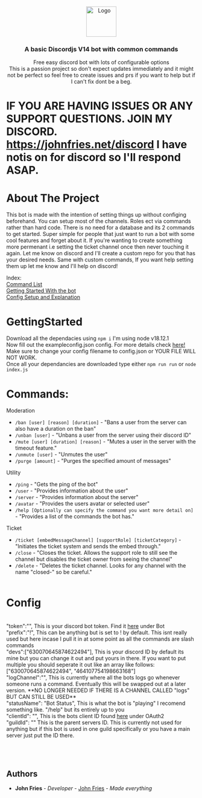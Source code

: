 <br/>
<p align="center">
  <a href="https://github.com/John-Fries-J/GeneralPurpose-discord-bot">
    <img src="https://i.johnfries.net/images/logos/logo1.png" alt="Logo" width="80" height="80">
  </a>

<h3 align="center">A basic Discordjs V14 bot with common commands</h3>

  <p align="center">
    Free easy discord bot with lots of configurable options
    <br>
    This is a passion project so don't expect updates immediately and it might not be perfect so feel free to create issues and prs if you want to help but if I can't fix dont be a beg.
  </p>

# IF YOU ARE HAVING ISSUES OR ANY SUPPORT QUESTIONS. JOIN MY DISCORD. https://johnfries.net/discord I have notis on for discord so I'll respond ASAP.

# About The Project

This bot is made with the intention of setting things up without configing beforehand. You can setup most of the channels. Roles ect via commands rather than hard code. There is no need for a database and its 2 commands to get started. Super simple for people that just want to run a bot with some cool features and forget about it. If you're wanting to create something more permenant i.e setting the ticket channel once then never touching it again. Let me know on discord and I'll create a custom repo for you that has your desired needs. Same with custom commands, If you want help setting them up let me know and I'll help on discord!

Index: <br>
<a href="#Commands"> Command List</a> <br>
<a href="#GettingStarted"> Getting Started With the bot</a> <br>
<a href="#Config"> Config Setup and Explanation</a><br>


# GettingStarted

Download all the dependacies using ``npm i`` I'm using node v18.12.1 <br>
Now fill out the exampleconfig.json config. For more details check <a href="#config">here!</a> <br>
Make sure to change your config filename to config.json or YOUR FILE WILL NOT WORK.<br>
Once all your dependancies are downloaded type either ``npm run run`` or ``node index.js`` <br>


# Commands:

Moderation
* `/ban [user] [reason] [duration]` - "Bans a user from the server can also have a duration on the ban"
* `/unban [user]` - "Unbans a user from the server using their discord ID"
* `/mute [user] [duration] [reason]` - "Mutes a user in the server with the timeout feature."
* `/unmute [user]` - "Unmutes the user"
* `/purge [amount]` - "Purges the specified amount of messages"

Utility
* `/ping` - "Gets the ping of the bot"
* `/user` - "Provides information about the user"
* `/server` - "Provides information about the server"
* `/avatar` - "Provides the users avatar or selected user"
* `/help [Optionally can specify the command you want more detail on]` - "Provides a list of the commands the bot has." 

Ticket
* `/ticket [embedMessageChannel] [supportRole] [ticketCategory]` - "Initiates the ticket system and sends the embed through."
* `/close` - "Closes the ticket. Allows the support role to still see the channel but disables the ticket owner from seeing the channel"
* `/delete` - "Deletes the ticket channel. Looks for any channel with the name "closed-" so be careful."
<br> <br>

# Config <br>

<br>
    "token":"", This is your discord bot token. Find it <a href="https://discord.com/developers/applications/"> here</a>  under Bot <br>
    "prefix":"!", This can be anything but is set to ! by default. This isnt really used but here incase I pull it in at some point as all the commands are slash commands <br>
    "devs":["630070645874622494"], This is your discord ID by default its mine but you can change it out and put yours in there. If you want to put multiple you should seperate it out like an array like follows: ["630070645874622494", "464107754198663168"] <br>
    "logChannel":"", This is currently where all the bots logs go whenever someone runs a command. Eventually this will be swapped out at a later version. **NO LONGER NEEDED IF THERE IS A CHANNEL CALLED "logs" BUT CAN STILL BE USED**<br>
    "statusName": "Bot Status", This is what the bot is "playing" I recomend something like. "/help" but its entirely up to you <br>
    "clientId": "", This is the bots client ID found <a href="https://discord.com/developers/applications/">here</a> under OAuth2 <br>
	  "guildId": "" This is the parent servers ID. This is currently not used for anything but if this bot is used in one guild specifically or you have a main server just put the ID there. 
  <br>
<br>
 
<br>
<br>

## Authors

* **John Fries** - *Developer* - [John Fries](https://github.com/John-Fries-J/) - *Made everything*